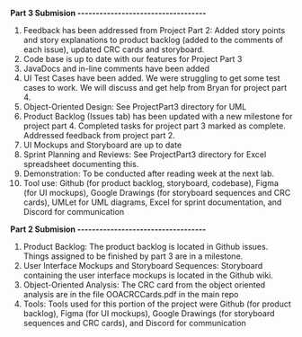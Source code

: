**Part 3 Submision -----------------------------------**
1. Feedback has been addressed from Project Part 2: Added story points and story explanations to product backlog (added to the comments of each issue), updated CRC cards and storyboard.
2. Code base is up to date with our features for Project Part 3
3. JavaDocs and in-line comments have been added
4. UI Test Cases have been added. We were struggling to get some test cases to work. We will discuss and get help from Bryan for project part 4.
5. Object-Oriented Design: See ProjectPart3 directory for UML
6. Product Backlog (Issues tab) has been updated with a new milestone for project part 4. Completed tasks for project part 3 marked as complete. Addressed feedback from project part 2.
7. UI Mockups and Storyboard are up to date
8. Sprint Planning and Reviews: See ProjectPart3 directory for Excel spreadsheet documenting this.
9. Demonstration: To be conducted after reading week at the next lab.
10. Tool use: Github (for product backlog, storyboard, codebase), Figma (for UI mockups), Google Drawings (for storyboard sequences and CRC cards), UMLet for UML diagrams, Excel for sprint documentation, and Discord for communication


**Part 2 Submision -----------------------------------**
1. Product Backlog: The product backlog is located in Github issues. Things assigned to be finished by part 3 are in a milestone.
2. User Interface Mockups and Storyboard Sequences: Storyboard containing the user interface mockups is located in the Github wiki.
3. Object-Oriented Analysis: The CRC card from the object oriented analysis are in the file OOACRCCards.pdf in the main repo
4. Tools: Tools used for this portion of the project were Github (for product backlog), Figma (for UI mockups), Google Drawings (for storyboard sequences and CRC cards), and Discord for communication
